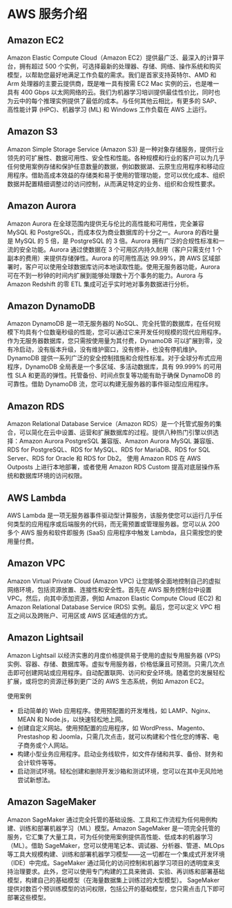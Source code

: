 # AWS 服务介绍

## Amazon EC2
Amazon Elastic Compute Cloud（Amazon EC2）提供最广泛、最深入的计算平台，拥有超过 500 个实例，可选择最新的处理器、存储、网络、操作系统和购买模型，以帮助您最好地满足工作负载的需求。我们是首家支持英特尔、AMD 和 Arm 处理器的主要云提供商，既是唯一具有按需 EC2 Mac 实例的云，也是唯一具有 400 Gbps 以太网网络的云。我们为机器学习培训提供最佳性价比，同时也为云中的每个推理实例提供了最低的成本。与任何其他云相比，有更多的 SAP、高性能计算 (HPC)、机器学习 (ML) 和 Windows 工作负载在 AWS 上运行。

## Amazon S3
Amazon Simple Storage Service (Amazon S3) 是一种对象存储服务，提供行业领先的可扩展性、数据可用性、安全性和性能。各种规模和行业的客户可以为几乎任何使用案例存储和保护任意数量的数据，例如数据湖、云原生应用程序和移动应用程序。借助高成本效益的存储类和易于使用的管理功能，您可以优化成本、组织数据并配置精细调整过的访问控制，从而满足特定的业务、组织和合规性要求。

## Amazon Aurora
Amazon Aurora 在全球范围内提供无与伦比的高性能和可用性，完全兼容 MySQL 和 PostgreSQL，而成本仅为商业数据库的十分之一。Aurora 的吞吐量是 MySQL 的 5 倍，是 PostgreSQL 的 3 倍。Aurora 拥有广泛的合规性标准和一流的安全功能。Aurora 通过使数据在 3 个可用区内持久耐用（客户只需支付 1 个副本的费用）来提供存储弹性。Aurora 的可用性高达 99.99%，跨 AWS 区域部署时，客户可以使用全球数据库访问本地读取性能。使用无服务器功能，Aurora 可在不到一秒钟的时间内扩展到能够处理数十万个事务的能力。Aurora 与 Amazon Redshift 的零 ETL 集成可近乎实时地对事务数据进行分析。

## Amazon DynamoDB
Amazon DynamoDB 是一项无服务器的 NoSQL、完全托管的数据库，在任何规模下均具有个位数毫秒级的性能，您可以通过它来开发任何规模的现代应用程序。作为无服务器数据库，您只需按使用量为其付费，DynamoDB 可以扩展到零，没有冷启动，没有版本升级，没有维护窗口，没有修补，也没有停机维护。DynamoDB 提供一系列广泛的安全控制措施和合规性标准。对于全球分布式应用程序，DynamoDB 全局表是一个多区域、多活动数据库，具有 99.999% 的可用性 SLA 和更高的弹性。托管备份、时间点恢复等功能有助于确保 DynamoDB 的可靠性。借助 DynamoDB 流，您可以构建无服务器的事件驱动型应用程序。

## Amazon RDS
Amazon Relational Database Service（Amazon RDS）是一个托管式服务的集合，可以简化在云中设置、运营和扩展数据库的过程。提供八种热门引擎以供选择：Amazon Aurora PostgreSQL 兼容版、Amazon Aurora MySQL 兼容版、RDS for PostgreSQL、RDS for MySQL、RDS for MariaDB、RDS for SQL Server、RDS for Oracle 和 RDS for Db2。 使用 Amazon RDS 在 AWS Outposts 上进行本地部署，或者使用 Amazon RDS Custom 提高对底层操作系统和数据库环境的访问权限。

## AWS Lambda
AWS Lambda 是一项无服务器事件驱动型计算服务，该服务使您可以运行几乎任何类型的应用程序或后端服务的代码，而无需预置或管理服务器。您可以从 200 多个 AWS 服务和软件即服务 (SaaS) 应用程序中触发 Lambda，且只需按您的使用量付费。

## Amazon VPC
Amazon Virtual Private Cloud (Amazon VPC) 让您能够全面地控制自己的虚拟网络环境，包括资源放置、连接性和安全性。首先在 AWS 服务控制台中设置 VPC。然后，向其中添加资源，例如 Amazon Elastic Compute Cloud (EC2) 和 Amazon Relational Database Service (RDS) 实例。最后，您可以定义 VPC 相互之间以及跨账户、可用区或 AWS 区域通信的方式。

## Amazon Lightsail
Amazon Lightsail 以经济实惠的月度价格提供易于使用的虚拟专用服务器 (VPS) 实例、容器、存储、数据库等。虚拟专用服务器，价格低廉且可预测。只需几次点击即可创建网站或应用程序。自动配置联网、访问和安全环境。随着您的发展轻松扩展，或将您的资源迁移到更广泛的 AWS 生态系统，例如 Amazon EC2。

使用案例
* 启动简单的 Web 应用程序。使用预配置的开发堆栈，如 LAMP、Nginx、MEAN 和 Node.js，以快速轻松地上网。
* 创建自定义网站。使用预配置的应用程序，如 WordPress、Magento、Prestashop 和 Joomla，只需几次点击，就可以构建和个性化您的博客、电子商务或个人网站。
* 构建小型业务应用程序。启动业务线软件，如文件存储和共享、备份、财务和会计软件等等。
* 启动测试环境。轻松创建和删除开发沙箱和测试环境，您可以在其中无风险地尝试新想法。

## Amazon SageMaker
Amazon SageMaker 通过完全托管的基础设施、工具和工作流程为任何用例构建、训练和部署机器学习（ML）模型。Amazon SageMaker 是一项完全托管的服务，它汇集了大量工具，可为任何使用案例提供高性能、低成本的机器学习（ML）。借助 SageMaker，您可以使用笔记本、调试器、分析器、管道、MLOps 等工具大规模构建、训练和部署机器学习模型——这一切都在一个集成式开发环境（IDE）中完成。SageMaker 通过简化的访问控制和机器学习项目的透明度来支持治理要求。此外，您可以使用专门构建的工具来微调、实验、再训练和部署基础模型，构建自己的基础模型（在海量数据集上训练过的大型模型）。 SageMaker 提供对数百个预训练模型的访问权限，包括公开的基础模型，您只需点击几下即可部署这些模型。